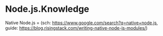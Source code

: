 # Node.js.Knowledge
Native Node.js = (sch: https://www.google.com/search?q=native+node.js, guide: https://blog.risingstack.com/writing-native-node-js-modules/)
